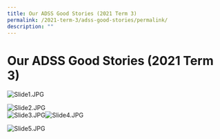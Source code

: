 ```yaml
---
title: Our ADSS Good Stories (2021 Term 3)
permalink: /2021-term-3/adss-good-stories/permalink/
description: ""
---
```

Our ADSS Good Stories (2021 Term 3)
===================================

![Slide1.JPG](https://admiraltysec-moe-edu-sg-admin.cwp.sg/qql/slot/u752/2021/adssgs/t32021/Slide1.JPG)  
  
![Slide2.JPG](https://admiraltysec-moe-edu-sg-admin.cwp.sg/qql/slot/u752/2021/adssgs/t32021/Slide2.JPG)  
![Slide3.JPG](https://admiraltysec-moe-edu-sg-admin.cwp.sg/qql/slot/u752/2021/adssgs/t32021/Slide3.JPG)![Slide4.JPG](https://admiraltysec-moe-edu-sg-admin.cwp.sg/qql/slot/u752/2021/adssgs/t32021/Slide4.JPG)  
  
![Slide5.JPG](https://admiraltysec-moe-edu-sg-admin.cwp.sg/qql/slot/u752/2021/adssgs/t32021/Slide5.JPG)